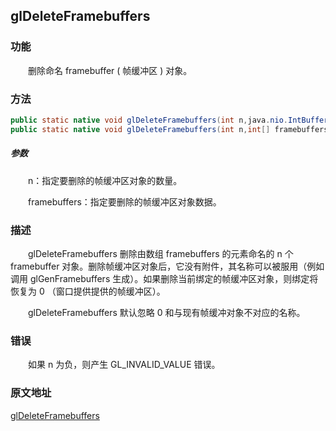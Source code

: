 ## glDeleteFramebuffers

### 功能

　　删除命名 framebuffer ( 帧缓冲区 ) 对象。 

### 方法

```java
public static native void glDeleteFramebuffers(int n,java.nio.IntBuffer framebuffers);
public static native void glDeleteFramebuffers(int n,int[] framebuffers,int offset);
```

##### 参数

　　n：指定要删除的帧缓冲区对象的数量。

　　framebuffers：指定要删除的帧缓冲区对象数据。

### 描述

　　glDeleteFramebuffers 删除由数组 framebuffers 的元素命名的 n 个 framebuffer 对象。删除帧缓冲区对象后，它没有附件，其名称可以被服用（例如调用 glGenFramebuffers 生成）。如果删除当前绑定的帧缓冲区对象，则绑定将恢复为 0 （窗口提供提供的帧缓冲区）。

　　glDeleteFramebuffers 默认忽略 0 和与现有帧缓冲对象不对应的名称。

### 错误

　　如果 n 为负，则产生 GL_INVALID_VALUE 错误。

### 原文地址

[glDeleteFramebuffers](https://www.khronos.org/registry/OpenGL-Refpages/es2.0/xhtml/glDeleteFramebuffers.xml)